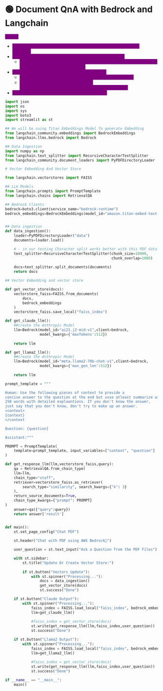 # 🟢 Document QnA with Bedrock and Langchain

<mark style="color:purple;background-color:purple;">**Steps:**</mark>

* <mark style="color:purple;background-color:purple;">Define client ⇒ bedrock=boto3.client(service\_name="bedrock-runtime")</mark>
* <mark style="color:purple;background-color:purple;">We can get the embeddings using BedRockEmbeddings</mark>
  * <mark style="color:purple;background-color:purple;">bedrock\_embeddings=BedrockEmbeddings(model\_id="amazon.titan-embed-text-v1",client=bedrock)</mark>
* <mark style="color:purple;background-color:purple;">We can get the model using langchain bedrock</mark>
  * <mark style="color:purple;background-color:purple;">bedrock=boto3.client(service\_name="bedrock-runtime")</mark>
  * <mark style="color:purple;background-color:purple;">llm=Bedrock(model\_id="ai21.j2-mid-v1",client=bedrock,model\_kwargs={'maxTokens':512})</mark>
* <mark style="color:purple;background-color:purple;">After this we can invoke the same way as usual</mark>

```python
import json
import os
import sys
import boto3
import streamlit as st

## We will be suing Titan Embeddings Model To generate Embedding
from langchain_community.embeddings import BedrockEmbeddings
from langchain.llms.bedrock import Bedrock

## Data Ingestion
import numpy as np
from langchain.text_splitter import RecursiveCharacterTextSplitter
from langchain_community.document_loaders import PyPDFDirectoryLoader

# Vector Embedding And Vector Store

from langchain.vectorstores import FAISS

## LLm Models
from langchain.prompts import PromptTemplate
from langchain.chains import RetrievalQA

## Bedrock Clients
bedrock=boto3.client(service_name="bedrock-runtime")
bedrock_embeddings=BedrockEmbeddings(model_id="amazon.titan-embed-text-v1",client=bedrock)


## Data ingestion
def data_ingestion():
    loader=PyPDFDirectoryLoader("data")
    documents=loader.load()

    # - in our testing Character split works better with this PDF data set
    text_splitter=RecursiveCharacterTextSplitter(chunk_size=10000,
                                                 chunk_overlap=1000)
    
    docs=text_splitter.split_documents(documents)
    return docs

## Vector Embedding and vector store

def get_vector_store(docs):
    vectorstore_faiss=FAISS.from_documents(
        docs,
        bedrock_embeddings
    )
    vectorstore_faiss.save_local("faiss_index")

def get_claude_llm():
    ##create the Anthropic Model
    llm=Bedrock(model_id="ai21.j2-mid-v1",client=bedrock,
                model_kwargs={'maxTokens':512})
    
    return llm

def get_llama2_llm():
    ##create the Anthropic Model
    llm=Bedrock(model_id="meta.llama2-70b-chat-v1",client=bedrock,
                model_kwargs={'max_gen_len':512})
    
    return llm

prompt_template = """

Human: Use the following pieces of context to provide a 
concise answer to the question at the end but usse atleast summarize with 
250 words with detailed explaantions. If you don't know the answer, 
just say that you don't know, don't try to make up an answer.
<context>
{context}
</context

Question: {question}

Assistant:"""

PROMPT = PromptTemplate(
    template=prompt_template, input_variables=["context", "question"]
)

def get_response_llm(llm,vectorstore_faiss,query):
    qa = RetrievalQA.from_chain_type(
    llm=llm,
    chain_type="stuff",
    retriever=vectorstore_faiss.as_retriever(
        search_type="similarity", search_kwargs={"k": 3}
    ),
    return_source_documents=True,
    chain_type_kwargs={"prompt": PROMPT}
)
    answer=qa({"query":query})
    return answer['result']


def main():
    st.set_page_config("Chat PDF")
    
    st.header("Chat with PDF using AWS Bedrock💁")

    user_question = st.text_input("Ask a Question from the PDF Files")

    with st.sidebar:
        st.title("Update Or Create Vector Store:")
        
        if st.button("Vectors Update"):
            with st.spinner("Processing..."):
                docs = data_ingestion()
                get_vector_store(docs)
                st.success("Done")

    if st.button("Claude Output"):
        with st.spinner("Processing..."):
            faiss_index = FAISS.load_local("faiss_index", bedrock_embeddings)
            llm=get_claude_llm()
            
            #faiss_index = get_vector_store(docs)
            st.write(get_response_llm(llm,faiss_index,user_question))
            st.success("Done")

    if st.button("Llama2 Output"):
        with st.spinner("Processing..."):
            faiss_index = FAISS.load_local("faiss_index", bedrock_embeddings)
            llm=get_llama2_llm()
            
            #faiss_index = get_vector_store(docs)
            st.write(get_response_llm(llm,faiss_index,user_question))
            st.success("Done")

if __name__ == "__main__":
    main()
```
